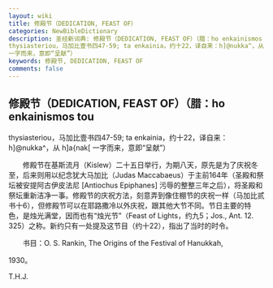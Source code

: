 ```yaml
---
layout: wiki
title: 修殿节（DEDICATION, FEAST OF）
categories: NewBibleDictionary
description: 圣经新词典: 修殿节（DEDICATION, FEAST OF）（腊：ho enkainismos tou
thysiasteriou，马加比壹书四47-59; ta enkainia，约十22，译自来：h]@nukka^，从 h]a{nak[
一字而来，意即“呈献”）
keywords: 修殿节, DEDICATION, FEAST OF
comments: false
---
```


## 修殿节（DEDICATION, FEAST OF）（腊：ho enkainismos tou

thysiasteriou，马加比壹书四47-59; ta enkainia，约十22，译自来：h]@nukka^，从 h]a{nak[ 一字而来，意即“呈献”）

　　修殿节在基斯流月（Kislew）二十五日举行，为期八天，原先是为了庆祝冬至，后来则用以纪念犹大马加比（Judas Maccabaeus）于主前164年（圣殿和祭坛被安提阿古伊皮法尼 [Antiochus Epiphanes] 污辱的整整三年之后），将圣殿和祭坛重新洁净一事。修殿节的庆祝方法，刻意弄到像住棚节的庆祝一样（马加比贰书十6），但修殿节可以在耶路撒冷以外庆祝，跟其他大节不同。节日主要的特色，是烛光满堂，因而也有“烛光节”（Feast of Lights，约九5；Jos., Ant. 12. 325）之称。新约只有一处提及这节目（约十22），指出了当时的时令。

　　书目：O. S. Rankin, The Origins of the Festival of Hanukkah,

1930。

T.H.J.








